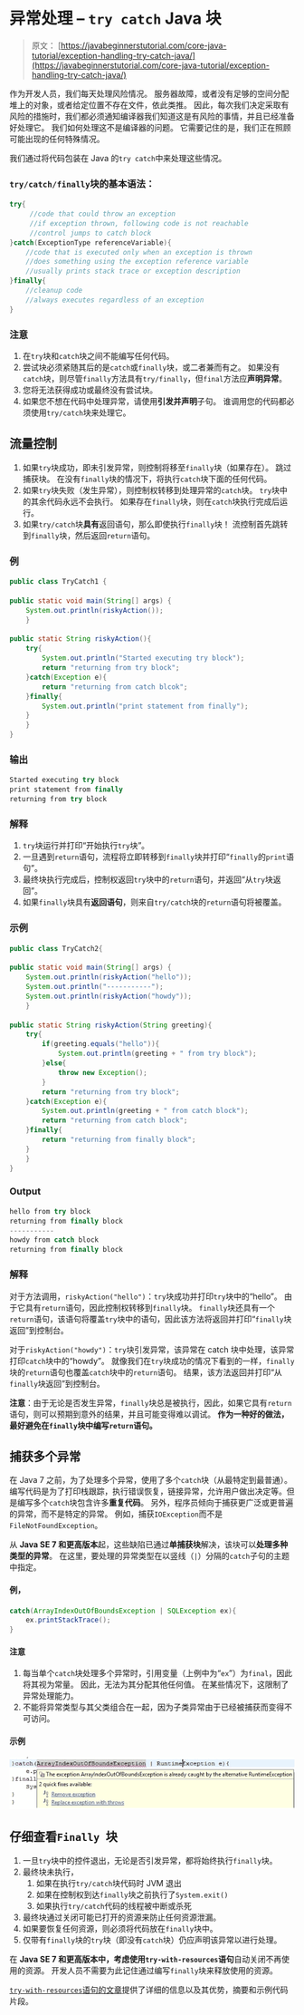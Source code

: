 # 异常处理 – `try catch` Java 块

> 原文： [https://javabeginnerstutorial.com/core-java-tutorial/exception-handling-try-catch-java/](https://javabeginnerstutorial.com/core-java-tutorial/exception-handling-try-catch-java/)

作为开发人员，我们每天处理风险情况。 服务器故障，或者没有足够的空间分配堆上的对象，或者给定位置不存在文件，依此类推。 因此，每次我们决定采取有风险的措施时，我们都必须通知编译器我们知道这是有风险的事情，并且已经准备好处理它。 我们如何处理这不是编译器的问题。 它需要记住的是，我们正在照顾可能出现的任何特殊情况。

我们通过将代码包装在 Java 的`try catch`中来处理这些情况。

### `try/catch/finally`块的基本语法：

```java
try{
     //code that could throw an exception
     //if exception thrown, following code is not reachable
     //control jumps to catch block
}catch(ExceptionType referenceVariable){
	//code that is executed only when an exception is thrown
	//does something using the exception reference variable
	//usually prints stack trace or exception description
}finally{
	//cleanup code
	//always executes regardless of an exception
}
```

### 注意

1.  在`try`块和`catch`块之间不能编写任何代码。
2.  尝试块必须紧随其后的是`catch`或`finally`块，或二者兼而有之。 如果没有`catch`块，则尽管`finally`方法具有`try/finally`，但`final`方法应**声明异常**。
3.  您将无法获得成功或最终没有尝试块。
4.  如果您不想在代码中处理异常，请使用**引发并声明**子句。 谁调用您的代码都必须使用`try/catch`块来处理它。

## 流量控制

1.  如果`try`块成功，即未引发异常，则控制将移至`finally`块（如果存在）。 跳过捕获块。 在没有`finally`块的情况下，将执行`catch`块下面的任何代码。
2.  如果`try`块失败（发生异常），则控制权转移到处理异常的`catch`块。 `try`块中的其余代码永远不会执行。 如果存在`finally`块，则在`catch`块执行完成后运行。
3.  如果`try/catch`块**具有**返回语句，那么即使执行`finally`块！ 流控制首先跳转到`finally`块，然后返回`return`语句。

### 例

```java
public class TryCatch1 {

public static void main(String[] args) {
	System.out.println(riskyAction());
	}

public static String riskyAction(){
	try{
		System.out.println("Started executing try block");
		return "returning from try block";
	}catch(Exception e){
		return "returning from catch blcok";
	}finally{
		System.out.println("print statement from finally");
	}
	}
}
```

### 输出

```java
Started executing try block
print statement from finally
returning from try block
```

### 解释

1.  `try`块运行并打印“开始执行`try`块”。
2.  一旦遇到`return`语句，流程将立即转移到`finally`块并打印“`finally`的`print`语句”。
3.  最终块执行完成后，控制权返回`try`块中的`return`语句，并返回“从`try`块返回”。
4.  如果`finally`块具有**返回语句**，则来自`try/catch`块的`return`语句将被覆盖。

### 示例

```java
public class TryCatch2{

public static void main(String[] args) {
	System.out.println(riskyAction("hello"));
	System.out.println("-----------");
	System.out.println(riskyAction("howdy"));
	}

public static String riskyAction(String greeting){
	try{
		if(greeting.equals("hello")){
			System.out.println(greeting + " from try block");
		}else{
			throw new Exception();
		}
		return "returning from try block";
	}catch(Exception e){
		System.out.println(greeting + " from catch block");
		return "returning from catch block";
	}finally{
		return "returning from finally block";
	}
	}
}
```

### Output

```java
hello from try block
returning from finally block
-----------
howdy from catch block
returning from finally block
```

### 解释

对于方法调用，`riskyAction("hello")`：`try`块成功并打印`try`块中的“hello”。 由于它具有`return`语句，因此控制权转移到`finally`块。 `finally`块还具有一个`return`语句，该语句将覆盖`try`块中的语句，因此该方法将返回并打印“`finally`块返回”到控制台。

对于`riskyAction("howdy")`：`try`块引发异常，该异常在 catch 块中处理，该异常打印`catch`块中的“howdy”。 就像我们在`try`块成功的情况下看到的一样，`finally`块的`return`语句也覆盖`catch`块中的`return`语句。 结果，该方法返回并打印“从`finally`块返回”到控制台。

**注意**：由于无论是否发生异常，`finally`块总是被执行，因此，如果它具有`return`语句，则可以预期到意外的结果，并且可能变得难以调试。 **作为一种好的做法，最好避免在`finally`块中编写`return`语句。**

## 捕获多个异常

在 Java 7 之前，为了处理多个异常，使用了多个`catch`块（从最特定到最普通）。 编写代码是为了打印栈跟踪，执行错误恢复，链接异常，允许用户做出决定等。但是编写多个`catch`块包含许多**重复代码**。 另外，程序员倾向于捕获更广泛或更普遍的异常，而不是特定的异常。 例如，捕获`IOException`而不是`FileNotFoundException`。

从 **Java SE 7 和更高版本**起，这些缺陷已通过**单捕获块**解决，该块可以**处理多种类型的异常**。 在这里，要处理的异常类型在以竖线（`|`）分隔的`catch`子句的主题中指定。

#### 例，

```java
catch(ArrayIndexOutOfBoundsException | SQLException ex){
	ex.printStackTrace();
}
```

#### 注意

1.  每当单个`catch`块处理多个异常时，引用变量（上例中为“`ex`”）为`final`，因此将其视为常量。 因此，无法为其分配其他任何值。 在某些情况下，这限制了异常处理能力。
2.  不能将异常类型与其父类组合在一起，因为子类异常由于已经被捕获而变得不可访问。

#### 示例

![multiple exceptions](img/79b92597e16d03f8894d2ed7abbede0e.png)

## 仔细查看`Finally `块

1.  一旦`try`块中的控件退出，无论是否引发异常，都将始终执行`finally`块。
2.  最终块未执行，
    1.  如果在执行`try/catch`块代码时 JVM 退出
    2.  如果在控制权到达`finally`块之前执行了`System.exit()`
    3.  如果执行`try/catch`代码的线程被中断或杀死
3.  最终块通过关闭可能已打开的资源来防止任何资源泄漏。
4.  如果要恢复任何资源，则必须将代码放在`finally`块中。
5.  仅带有`finally`块的`try`块（即没有`catch`块）仍应声明该异常以进行处理。

在 **Java SE 7 和更高版本中，考虑使用`try-with-resources`语句**自动关闭不再使用的资源。 开发人员不需要为此记住通过编写`finally`块来释放使用的资源。

[`try-with-resources`语句的文章](https://javabeginnerstutorial.com/core-java-tutorial/exception-handling-try-resources/)提供了详细的信息以及其优势，摘要和示例代码片段。


